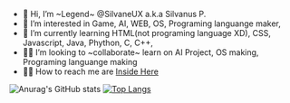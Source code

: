 - 👋 Hi, I’m ~Legend~ @SilvaneUX a.k.a Silvanus P.
- 👀 I’m interested in Game, AI, WEB, OS, Programing languange maker,
- 🌱 I’m currently learning HTML(not programing language XD), CSS, Javascript, Java, Phython, C, C++,
- 🤝🏼 I’m looking to ~collaborate~ learn on AI Project, OS making, Programing languange making
- 🤙🏼 How to reach me are [Inside Here](rotf.lol/sux-c)

<!---
SilvaneUX/SilvaneUX is a ✨ special ✨ repository because its `README.md` (this file) appears on your GitHub profile.
You can click the Preview link to take a look at your changes.
--->
![Anurag's GitHub stats](https://github-readme-stats.vercel.app/api?username=SilvaneUX&show_icons=true&theme=bear)
[![Top Langs](https://github-readme-stats.vercel.app/api/top-langs/?username=anuraghazra)](https://github.com/anuraghazra/github-readme-stats)
